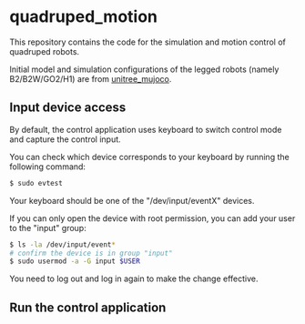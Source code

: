 # quadruped_motion

This repository contains the code for the simulation and motion control of quadruped robots.

Initial model and simulation configurations of the legged robots (namely B2/B2W/GO2/H1) are
from [unitree_mujoco](https://github.com/unitreerobotics/unitree_mujoco).

## Input device access

By default, the control application uses keyboard to switch control mode and capture the control input.

You can check which device corresponds to your keyboard by running the following command:

```bash
$ sudo evtest
```

Your keyboard should be one of the "/dev/input/eventX" devices.

If you can only open the device with root permission, you can add your user to the "input" group:

```bash
$ ls -la /dev/input/event*
# confirm the device is in group "input"
$ sudo usermod -a -G input $USER
```

You need to log out and log in again to make the change effective.

## Run the control application